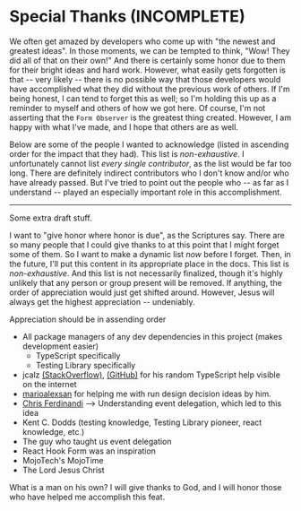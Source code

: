 # Special Thanks (INCOMPLETE)

We often get amazed by developers who come up with "the newest and greatest ideas". In those moments, we can be tempted to think, "Wow! They did all of that on their own!" And there is certainly some honor due to them for their bright ideas and hard work. However, what easily gets forgotten is that -- very likely -- there is no possible way that those developers would have accomplished what they did without the previous work of others. If I'm being honest, I can tend to forget this as well; so I'm holding this up as a reminder to myself and others of how we got here. Of course, I'm not asserting that the `Form Observer` is the greatest thing created. However, I am happy with what I've made, and I hope that others are as well.

Below are some of the people I wanted to acknowledge (listed in ascending order for the impact that they had). This list is _non-exhaustive_. I unfortunately cannot list _every single contributor_, as the list would be far too long. There are definitely indirect contributors who I don't know and/or who have already passed. But I've tried to point out the people who -- as far as I understand -- played an especially important role in this accomplishment.

---

Some extra draft stuff.

I want to "give honor where honor is due", as the Scriptures say. There are so many people that I could give thanks to at this point that I might forget some of them. So I want to make a dynamic list _now_ before I forget. Then, in the future, I'll put this content in its appropriate place in the docs. This list is _non-exhaustive_. And this list is not necessarily finalized, though it's highly unlikely that any person or group present will be removed. If anything, the order of appreciation would just get shifted around. However, Jesus will always get the highest appreciation -- undeniably.

Appreciation should be in assending order

- All package managers of any dev dependencies in this project (makes development easier)
  - TypeScript specifically
  - Testing Library specifically
- jcalz [(StackOverflow)](https://stackoverflow.com/users/2887218/jcalz), [(GitHub)](https://github.com/jcalz) for his random TypeScript help visible on the internet
- [marioalexsan](https://github.com/Marioalexsan) for helping me with run design decision ideas by him.
- [Chris Ferdinandi](https://gomakethings.com/about/) --> Understanding event delegation, which led to this idea
- Kent C. Dodds (testing knowledge, Testing Library pioneer, react knowledge, etc.)
- The guy who taught us event delegation
- React Hook Form was an inspiration
- MojoTech's MojoTime
- The Lord Jesus Christ

What is a man on his own? I will give thanks to God, and I will honor those who have helped me accomplish this feat.
